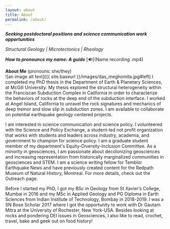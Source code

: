 ```yaml
---
layout: about
title: About
permalink: /about/
---
```


  
**_Seeking postdoctoral positions and science communication work opportunities_**

_Structural Geology &#x7c; Microtectonics &#x7c; Rheology_

**_How to pronounce my name: A guide_** [&#128266;](Name recording .mp4)<br>

**About Me** (pronouns: she/they) <br>
![an image alt text]({{ site.baseurl }}/images/das_meghomita.jpg#left) 
I completed my PhD thesis in the Department of Earth & Planetary Sciences, at McGill University. My thesis explored the structural heterogeneity within the Franciscan Subduction Complex in California in order to characterize the behaviors of rocks at the deep end of the subduction interface. I worked at Angel Island, California to unravel the rock signatures and mechanics of deep tremor and slow slip in subduction zones. I am available to collaborate on potential earthquake geology centered projects.<br>

I am interested in science communication and science policy. I volunteered with the Science and Policy Exchange, a student-led not profit organization that works with students and leaders across industry, academia, and government to champion for science policy. I am a graduate student member of my department's Equity-Diversity-Inclusion Committee. As a minority in geosciences, I am passionate about decolonizing geosciences and increasing representation from historically marginalized communities in geosciences and STEM. I am a science writing fellow for Temblor Earthquake News and have previously created content for the Redpath Museum of Natural History, Montreal. For more details, check out the Outreach page. <br>

Before I started my PhD, I got my BSc in Geology from St Xavier’s College, Mumbai in 2016 and my MSc in Applied Geology and PG Diploma in Earth Sciences from Indian Institute of Technology, Bombay in 2018-2019. I was a SN Bose Scholar 2017 where I got the opportunity to work with Dr Gautam Mitra at the University of Rochester, New York-USA. Besides looking at rocks and pondering DEI issues in Geosciences, I also like to read, crochet, travel, bake and geek out on food history!<br>


